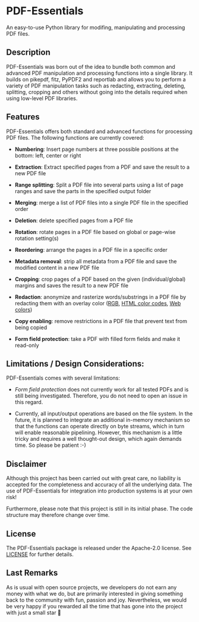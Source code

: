 # PDF-Essentials
An easy-to-use Python library for modifing, manipulating and processing PDF files. 


## Description

PDF-Essentials was born out of the idea to bundle both common and advanced PDF manipulation and processing functions into a single library. It builds on pikepdf, fitz, PyPDF2 and reportlab and allows you to perform a variety of PDF manipulation tasks such as redacting, extracting, deleting, splitting, cropping and others without going into the details required when using low-level PDF libraries. 


## Features
PDF-Essentials offers both standard and advanced functions for processing PDF files. The following functions are currently covered:

- **Numbering**: Insert page numbers at three possible positions at the bottom: left, center or right

- **Extraction**: Extract specified pages from a PDF and save the result to a new PDF file

- **Range splitting**: Split a PDF file into several parts using a list of page ranges and save the parts in the specified output folder

- **Merging**: merge a list of PDF files into a single PDF file in the specified order

- **Deletion**: delete specified pages from a PDF file

- **Rotation**: rotate pages in a PDF file based on global or page-wise rotation setting(s)

- **Reordering**: arrange the pages in a PDF file in a specific order

- **Metadata removal**: strip all metadata from a PDF file and save the modified content in a new PDF file

- **Cropping**: crop pages of a PDF based on the given (individual/global) margins and saves the result to a new PDF file

- **Redaction**: anonymize and rasterize words/substrings in a PDF file by redacting them with an overlay color ([RGB](https://en.wikipedia.org/wiki/RGB_color_model), [HTML color codes](https://htmlcolorcodes.com/), [Web colors](https://en.wikipedia.org/wiki/Web_colors))

- **Copy enabling**: remove restrictions in a PDF file that prevent text from being copied

- **Form field protection**: take a PDF with filled form fields and make it read-only

## Limitations / Design Considerations:
PDF-Essentials comes with several limitations:

- *Form field protection* does not currently work for all tested PDFs and is still being investigated. Therefore, you do not need to open an issue in this regard.

- Currently, all input/output operations are based on the file system. In the future, it is planned to integrate an additional in-memory mechanism so that the functions can operate directly on byte streams, which in turn will enable reasonable pipelining. However, this mechanism is a little tricky and requires a well thought-out design, which again demands time. So please be patient :-) 



## Disclaimer
Although this project has been carried out with great care, no liability is accepted for the completeness and accuracy of all the underlying data. The use of PDF-Essentials for integration into production systems is at your own risk!

Furthermore, please note that this project is still in its initial phase. The code structure may therefore change over time.


## License
The PDF-Essentials package is released under the Apache-2.0 license. See <a href="https://github.com/Halvani/pdf-essentials/blob/main/LICENSE">LICENSE</a> for further details.


## Last Remarks
As is usual with open source projects, we developers do not earn any money with what we do, but are primarily interested in giving something back to the community with fun, passion and joy. Nevertheless, we would be very happy if you rewarded all the time that has gone into the project with just a small star 🤗